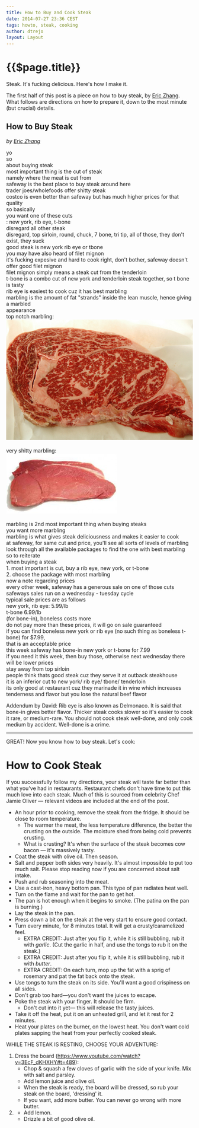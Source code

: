 ```yaml
---
title: How to Buy and Cook Steak
date: 2014-07-27 23:36 CEST
tags: howto, steak, cooking
author: dtrejo
layout: Layout
---
```

# {{$page.title}}

Steak. It's fucking delicious. Here's how I make it.

The first half of this post is a piece on how to buy steak, by <a
href="http://ericzhang.com">Eric Zhang</a>. What follows are directions on how
to prepare it, down to the most minute (but crucial) details.

<!-- more -->

## How to Buy Steak
<em>by <a href="http://ericzhang.com">Eric Zhang</a></em>

yo
<br>so
<br>about buying steak
<br>most important thing is the cut of steak
<br>namely where the meat is cut from
<br>safeway is the best place to buy steak around here
<br>trader joes/wholefoods offer shitty steak
<br>costco is even better than safeway but has much higher prices for that quality
<br>so basically
<br>you want one of these cuts
<br>: new york, rib eye, t-bone
<br>disregard all other steak
<br>disregard, top sirloin, round, chuck, 7 bone, tri tip, all of those, they don't exist, they suck
<br>good steak is new york rib eye or tbone
<br>you may have also heard of filet mignon
<br>it's fucking expesive and hard to cook right, don't bother, safeway doesn't offer good filet mignon
<br>filet mignon simply means a steak cut from the tenderloin
<br>t-bone is a combo cut of new york and tenderloin steak together, so t bone is tasty
<br>rib eye is easiest to cook cuz it has best marbling
<br>marbling is the amount of fat "strands" inside the lean muscle, hence giving a marbled <br>appearance
<br>top notch marbling:
<br>![](./images/top-notch-marbling.jpg)
<br>
<br>very shitty marbling:
<br>![](./images/shitty-markbling-toproundsteak.jpg)
<br>
<br>marbling is 2nd most important thing when buying steaks
<br>you want more marbling
<br>marbling is what gives steak deliciousness and makes it easier to cook
<br>at safeway, for same cut and price, you'll see all sorts of levels of marbling
<br>look through all the available packages to find the one with best marbling
<br>so to reiterate
<br>when buying a steak
<br>1. most important is cut, buy a rib eye, new york, or t-bone
<br>2. choose the package with most marbling
<br>now a note regarding prices
<br>every other week, safeway has a generous sale on one of those cuts
<br>safeways sales run on a wednesday - tuesday cycle
<br>typical sale prices are as follows
<br>new york, rib eye: 5.99/lb
<br>t-bone 6.99/lb
<br>(for bone-in), boneless costs more
<br>do not pay more than these prices, it will go on sale guaranteed
<br>if you can find boneless new york or rib eye (no such thing as boneless t-bone) for $7.99, <br>that is an acceptable price
<br>this week safeway has bone-in new york or t-bone for 7.99
<br>if you need it this week, then buy those, otherwise next wednesday there will be lower prices
<br>stay away from top sirloin
<br>people think thats good steak cuz they serve it at outback steakhouse
<br>it is an inferior cut to new york/ rib eye/ tbone/ tenderloin
<br>its only good at restaurant cuz they marinade it in wine which increases tenderness and flavor but you lose the natural beef flavor

Addendum by David:
Rib eye is also known as Delmonaco. It is said that bone-in gives better flavor.
Thicker steak cooks slower so it's easier to cook it rare, or medium-rare. You
should not cook steak well-done, and only cook medium by accident. Well-done is
a crime.

---

GREAT! Now you know how to buy steak. Let's cook:

# How to Cook Steak

If you successfully follow my directions, your steak will taste far better than what you've had in restaurants.
Restaurant chefs don't have time to put this much love into each steak.
Much of this is sourced from celebrity Chef Jamie Oliver — relevant videos are
included at the end of the post.

- An hour prior to cooking, remove the steak from the fridge. It should be close to room temperature.
  - The warmer the meat, the less temperature difference, the better the crusting
  on the outside. The moisture shed from being cold prevents crusting.
  - What is crusting? It's when the surface of the steak becomes cow bacon —
  it's massively tasty.
- Coat the steak with olive oil. Then season.
- Salt and pepper both sides very heavily. It's almost impossible to put too much
  salt. Please stop reading now if you are concerned about salt intake.
- Push and rub seasoning into the meat.
- Use a cast-iron, heavy bottom pan. This type of pan radiates heat well.
- Turn on the flame and wait for the pan to get hot.
- The pan is hot enough when it begins to smoke. (The patina on
  the pan is burning.)
- Lay the steak in the pan.
- Press down a bit on the steak at the very start to ensure good contact.
- Turn every minute, for 8 minutes total. It will get a crusty/caramelized feel.
  - EXTRA CREDIT: Just after you flip it, while it is still bubbling, rub it
  with *garlic*. (Cut the garlic in half, and use the tongs to rub it on the
  steak.)
  - EXTRA CREDIT: Just after you flip it, while it is still bubbling, rub it
  with *butter*.
  - EXTRA CREDIT: On each turn, mop up the fat with a sprig of rosemary and pat
  the fat back onto the steak.
- Use tongs to turn the steak on its side. You'll want a good crispiness on all sides.
- Don't grab too hard—you don't want the juices to escape.
- Poke the steak with your finger. It should be firm.
  - Don't cut into it yet— this will release the tasty juices.
- Take it off the heat, put it on an unheated grill, and let it rest for 2 minutes.
- Heat your plates on the burner, on the lowest heat. You don't want cold plates
  sapping the heat from your perfectly cooked steak.

WHILE THE STEAK IS RESTING, CHOOSE YOUR ADVENTURE:

1. Dress the board (<https://www.youtube.com/watch?v=3EcF_dKHXHY#t=489>):
    - Chop & squash a few cloves of garlic with the side of your knife. Mix with
      salt and parsley.
    - Add lemon juice and olive oil.
    - When the steak is ready, the board will be dressed, so rub your steak on the board, 'dressing' it.
    - If you want, add more butter. You can never go wrong with more butter.
2.  
    - Add lemon.
    - Drizzle a bit of good olive oil.
